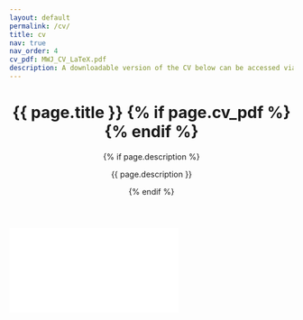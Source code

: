 ```yaml
---
layout: default
permalink: /cv/
title: cv
nav: true
nav_order: 4
cv_pdf: MWJ_CV_LaTeX.pdf
description: A downloadable version of the CV below can be accessed via the icon to the right. 
---
```


<header class="post-header">
   <h1 class="post-title">{{ page.title }} {% if page.cv_pdf %}<a href="{{ page.cv_pdf | prepend: 'assets/pdf/' | relative_url}}" target="_blank" rel="noopener noreferrer" class="float-right"><i class="fas fa-file-pdf"></i></a>{% endif %}</h1>
     {% if page.description %}<p class="post-description">{{ page.description }}</p>{% endif %}
</header>

<embed src="assets/pdf/MWJ_CV_LaTeX.pdf" type="application/pdf"/>
